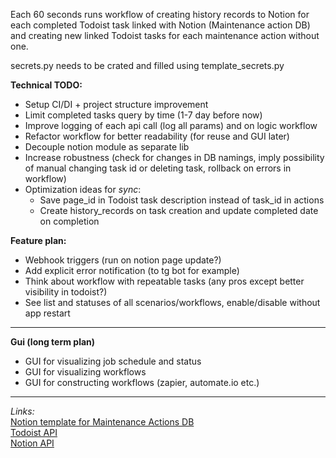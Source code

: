 Each 60 seconds runs workflow of creating history records to Notion for each completed Todoist task linked with Notion (Maintenance action DB) and creating new linked Todoist tasks for each maintenance action without one.</br>

secrets.py needs to be crated and filled using template_secrets.py

**Technical TODO:**
* Setup CI/DI + project structure improvement
* Limit completed tasks query by time (1-7 day before now)
* Improve logging of each api call (log all params) and on logic workflow
* Refactor workflow for better readability (for reuse and GUI later)
* Decouple notion module as separate lib
* Increase robustness (check for changes in DB namings, imply possibility of manual changing task id or deleting task,
  rollback on errors in workflow)
* Optimization ideas for *sync*:
  * Save page_id in Todoist task description instead of task_id in actions
  * Create history_records on task creation and update completed date on completion

**Feature plan:**</br>
* Webhook triggers (run on notion page update?)
* Add explicit error notification (to tg bot for example)
* Think about workflow with repeatable tasks (any pros except better visibility in todoist?)
* See list and statuses of all scenarios/workflows, enable/disable without app restart
---
**Gui (long term plan)**
* GUI for visualizing job schedule and status
* GUI for visualizing workflows
* GUI for constructing workflows (zapier, automate.io etc.)

---
*Links:*</br>
[Notion template for Maintenance Actions DB](https://www.notion.so/Maintenance-Actions-60655507245548fb8393f8a7499c251c) </br>
[Todoist API](https://developer.todoist.com/sync/) </br>
[Notion API](https://developers.notion.com/reference) </br>
